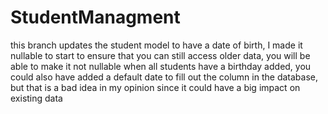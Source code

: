 # StudentManagment

this branch updates the student model to have a date of birth, I made it nullable to start to ensure that you can still access older data, you will be able to make it not nullable when all students have a birthday added, you could also have added a default date to fill out the column in the database, but that is a bad idea in my opinion since it could have a big impact on existing data